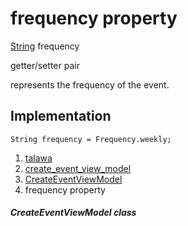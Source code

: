 
<div>

# frequency property

</div>


[String](https://api.flutter.dev/flutter/dart-core/String-class.html)
frequency


getter/setter pair




represents the frequency of the event.



## Implementation

``` language-dart
String frequency = Frequency.weekly;
```







1.  [talawa](../../index.md)
2.  [create_event_view_model](../../view_model_after_auth_view_models_event_view_models_create_event_view_model/)
3.  [CreateEventViewModel](../../view_model_after_auth_view_models_event_view_models_create_event_view_model/CreateEventViewModel-class.md)
4.  frequency property

##### CreateEventViewModel class







